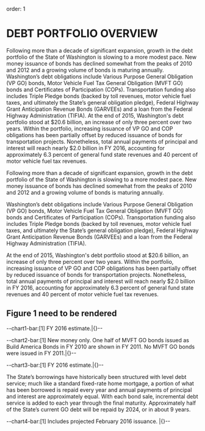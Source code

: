 order: 1

# DEBT PORTFOLIO OVERVIEW

Following more than a decade of significant expansion, growth in the debt portfolio of the State of Washington is slowing to a more modest pace. New money issuance of bonds has declined somewhat from the peaks of 2010 and 2012 and a growing volume of bonds is maturing annually.
Washington’s debt obligations include Various Purpose General Obligation (VP GO) bonds, Motor Vehicle Fuel Tax General Obligation (MVFT GO) bonds and Certificates of Participation (COPs).  Transportation funding also includes Triple Pledge bonds (backed by toll revenues, motor vehicle fuel taxes, and ultimately the State’s general obligation pledge), Federal Highway Grant Anticipation Revenue Bonds (GARVEEs) and a loan from the Federal Highway Administration (TIFIA).
At the end of 2015, Washington's debt portfolio stood at $20.6 billion, an increase of only three percent over two years. Within the portfolio, increasing issuance of VP GO and COP obligations has been partially offset by reduced issuance of bonds for transportation projects. Nonetheless, total annual payments of principal and interest will reach nearly $2.0 billion in FY 2016, accounting for approximately 6.3 percent of general fund state revenues and 40 percent of motor vehicle fuel tax revenues.

Following more than a decade of significant expansion, growth in the debt portfolio of the State of Washington is slowing to a more modest pace. New money issuance of bonds has declined somewhat from the peaks of 2010 and 2012 and a growing volume of bonds is maturing annually.

Washington’s debt obligations include Various Purpose General Obligation (VP GO) bonds, Motor Vehicle Fuel Tax General Obligation (MVFT GO) bonds and Certificates of Participation (COPs). Transportation funding also includes Triple Pledge bonds (backed by toll revenues, motor vehicle fuel taxes, and ultimately the State’s general obligation pledge), Federal Highway Grant Anticipation Revenue Bonds (GARVEEs) and a loan from the Federal Highway Administration (TIFIA).

At the end of 2015, Washington's debt portfolio stood at $20.6 billion, an increase of only three percent over
two years. Within the portfolio, increasing issuance of VP GO and COP obligations has been partially offset
by reduced issuance of bonds for transportation projects. Nonetheless, total annual payments of principal and
interest will reach nearly $2.0 billion in FY 2016, accounting for approximately 6.3 percent of general fund state revenues and 40 percent of motor vehicle fuel tax revenues.

## Figure 1 need to be rendered

--chart1-bar:[1] FY 2016 estimate.|{}--

--chart2-bar:[1] New money only. One half of MVFT GO bonds issued as Build America Bonds in FY 2010 are shown in FY 2011. No MVFT GO bonds were issued in FY 2011.|{}--

--chart3-bar:[1] FY 2016 estimate.|{}--

The State’s borrowings have historically been structured with level debt service; much like a standard fixed-rate home
mortgage, a portion of what has been borrowed is repaid every year and annual payments of principal and interest are
approximately equal. With each bond sale, incremental debt service is added to each year through the final maturity.
Approximately half of the State’s current GO debt will be repaid by 2024, or in about 9 years.

--chart4-bar:[1] Includes projected February 2016 issuance. |{}--
